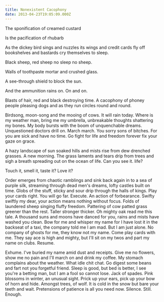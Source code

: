 ```yaml
---
title: Nonexistent Cacophony
date: 2013-04-23T19:05:09.000Z
---
```

The sponification of creamed custard

<div class=break></div>

Is the pacification of rhubarb

<div class=break></div>

As the dickey bird sings and nuzzles its wings and credit cards fly off bookshelves and bastards cry themselves to sleep.

<div class=break></div>

Black sheep, red sheep no sleep no sheep.

<div class=break></div>

Walls of toothpaste mortar and crushed glass.

<div class=break></div>

A see-through shield to block the sun.

<div class=break></div>

And the ammunition rains on. On and on.

<div class=break></div>

Blasts of hair, red and black destroying time. A cacophony of phoney people pleasing dogs and as they run circles round and round.

<div class=break></div>

Birdsong, moon-song and the mooing of cows. It will rain today. Where is my weather man, bring me my umbrella, unbreakable thoughts shattering my bones. My body bursts with the boom of unquenchable dreams. Unquestioned doctors drill on. March march. You sorry sons of bitches. For you are sick and have no time. Go fight for life and freedom forever fix your gaze on grace.

<div class=break></div>

A hazy landscape of sun soaked hills and mists rise from dew drenched grasses. A new morning. The grass laments and tears drip from trees and sigh a breath spreading out on the ocean of life. Can you see it. life?

<div class=break></div>

Touch it, smell it, taste it? Love it?

<div class=break></div>

Order emerges from chaotic ramblings and sink back again in to a sea of purple silk, streaming through dead men's dreams, lofty castles built on time. Globs of the stuff, sticky and sour drip through the halls of kings. Play your cards right. You will go far. Execute. An action of forbearance. Swifty swiftly my dear, your action means nothing without focus. Folds of laundered sheep singing fluffy freedom. Pattering of cow patted grass greener than the rest. Taller stronger thicker. Oh mighty oak read me this tale. A thousand suns and moons have danced for you, rains and mists have washed you clean. Bow for me and whisper my name for I have lost it in the backseat of a taxi, the company told me I am mad. But I am just alone. No company of ghosts for me, they know not my name. Come play cards with me. They say ace is high and mighty, but I'll sit on my twos and part my name on clubs. Resume.

<div class=break></div>

Exhume. I've buried my name amid dust and receipts. Give me no flowers, show me no pain and I'll march on and drink my coffee. My stomach complains about the weather. What idle chit chat. Go digest some beans and fart not you forgetful friend. Sleep is good, but bed is better, I see you're a betting man, but I am a fool so cannot lose. Jack of spades. Pink blossoms in winter, an unusual sight. Prick up your ears, pick up your bow of horn and hide. Amongst trees, of wolf. It is cold in the snow but bare your teeth and wait. Pretensions of patience is all you need now. Silence. Still. Enough.
